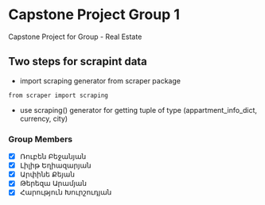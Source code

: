 # Capstone Project Group 1
Capstone Project for Group - Real Estate

## Two steps for scrapint data
- import scraping generator from scraper package
```
from scraper import scraping
```
- use scraping() generator for getting tuple of type (appartment_info_dict, currency, city)

### Group Members
- [x] Ռուբեն Բեջանյան
- [x] Լիլիթ Եղիազարյան
- [x] Արփինե Քեյան
- [x] Թերեզա Արամյան
- [x] Հարություն Խուրշուդյան
